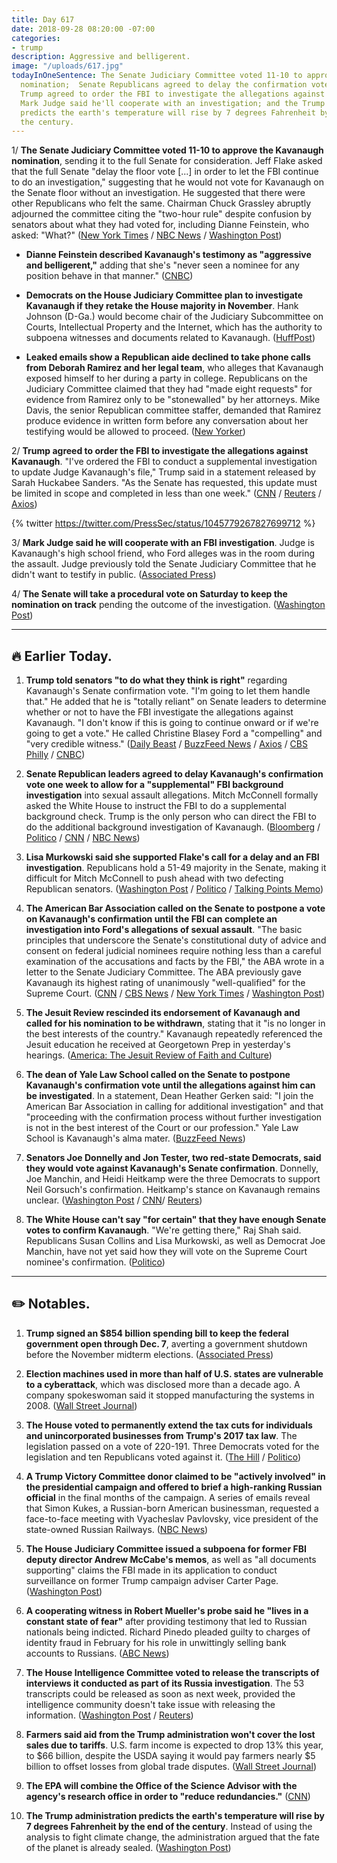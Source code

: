 ```yaml
---
title: Day 617
date: 2018-09-28 08:20:00 -07:00
categories:
- trump
description: Aggressive and belligerent.
image: "/uploads/617.jpg"
todayInOneSentence: The Senate Judiciary Committee voted 11-10 to approve Kavanaugh's
  nomination;  Senate Republicans agreed to delay the confirmation vote one week and
  Trump agreed to order the FBI to investigate the allegations against Kavanaugh;
  Mark Judge said he'll cooperate with an investigation; and the Trump administration
  predicts the earth's temperature will rise by 7 degrees Fahrenheit by the end of
  the century.
---
```


1/ **The Senate Judiciary Committee voted 11-10 to approve the Kavanaugh nomination**, sending it to the full Senate for consideration. Jeff Flake asked that the full Senate "delay the floor vote \[...\] in order to let the FBI continue to do an investigation," suggesting that he would not vote for Kavanaugh on the Senate floor without an investigation. He suggested that there were other Republicans who felt the same. Chairman Chuck Grassley abruptly adjourned the committee citing the "two-hour rule" despite confusion by senators about what they had voted for, including Dianne Feinstein, who asked: "What?" ([New York Times](https://www.nytimes.com/2018/09/28/us/politics/brett-kavanaugh-senate-judiciary.html) / [NBC News](https://www.nbcnews.com/politics/congress/senate-judiciary-committee-postpones-kavanaugh-decision-friday-afternoon-n914676) / [Washington Post](https://www.washingtonpost.com/powerpost/senate-committee-prepares-to-vote-on-kavanaugh-nomination-as-key-senators-remain-silent/2018/09/28/0b143292-c305-11e8-b338-a3289f6cb742_story.html))

* **Dianne Feinstein described Kavanaugh's testimony as "aggressive and belligerent,"** adding that she's "never seen a nominee for any position behave in that manner." ([CNBC](https://www.cnbc.com/2018/09/28/sen-dianne-feinstein-rips-brett-kavanaughs-belligerent-testimony.html))

* **Democrats on the House Judiciary Committee plan to investigate Kavanaugh if they retake the House majority in November**. Hank Johnson (D-Ga.) would become chair of the Judiciary Subcommittee on Courts, Intellectual Property and the Internet, which has the authority to subpoena witnesses and documents related to Kavanaugh. ([HuffPost](https://www.huffingtonpost.com/entry/house-judiciary-committee-kavanaugh_us_5bae3d5ee4b0b4d308d277d9))

* **Leaked emails show a Republican aide declined to take phone calls from Deborah Ramirez and her legal team**, who alleges that Kavanaugh exposed himself to her during a party in college. Republicans on the Judiciary Committee claimed that they had "made eight requests" for evidence from Ramirez only to be "stonewalled" by her attorneys. Mike Davis, the senior Republican committee staffer, demanded that Ramirez produce evidence in written form before any conversation about her testifying would be allowed to proceed. ([New Yorker](https://www.newyorker.com/news/news-desk/e-mails-show-republican-senate-staff-stymied-a-kavanaugh-accusers-effort-to-give-testimony))

2/ **Trump agreed to order the FBI to investigate the allegations against Kavanaugh**. "I've ordered the FBI to conduct a supplemental investigation to update Judge Kavanaugh's file," Trump said in a statement released by Sarah Huckabee Sanders. "As the Senate has requested, this update must be limited in scope and completed in less than one week." ([CNN](https://www.cnn.com/2018/09/28/politics/kavanaugh-senate-judiciary-vote/index.html) / [Reuters](https://www.reuters.com/article/us-usa-court-kavanaugh-investigation/trump-will-order-fbi-probe-into-kavanaugh-cnn-idUSKCN1M82PM) / [Axios](https://www.axios.com/trump-approves-fbi-investigation-in-to-kavanaugh-8f0c1dc4-12fe-48d7-85e3-b7b813e73e73.html))

{% twitter https://twitter.com/PressSec/status/1045779267827699712 %}

3/ **Mark Judge said he will cooperate with an FBI investigation**. Judge is Kavanaugh's high school friend, who Ford alleges was in the room during the assault. Judge previously told the Senate Judiciary Committee that he didn't want to testify in public. ([Associated Press](https://apnews.com/6cd0cc2774d94da68fc9b92b6f2dae42/The-Latest:-Judge-says-he'll-cooperate-with-investigation))

4/ **The Senate will take a procedural vote on Saturday to keep the nomination on track** pending the outcome of the investigation. ([Washington Post](https://www.washingtonpost.com/powerpost/senate-committee-prepares-to-vote-on-kavanaugh-nomination-as-key-senators-remain-silent/2018/09/28/0b143292-c305-11e8-b338-a3289f6cb742_story.html))

---

## **🔥** Earlier Today.

1. **Trump told senators "to do what they think is right"** regarding Kavanaugh's Senate confirmation vote. "I'm going to let them handle that." He added that he is "totally reliant" on Senate leaders to determine whether or not to have the FBI investigate the allegations against Kavanaugh. "I don't know if this is going to continue onward or if we're going to get a vote." He called Christine Blasey Ford a "compelling" and "very credible witness." ([Daily Beast](https://www.thedailybeast.com/trump-gop-senators-will-make-their-decisions-on-kavanaugh-vote) / [BuzzFeed News](https://www.buzzfeednews.com/article/ellievhall/trump-christine-blasey-ford-credible-witness) / [Axios](https://www.axios.com/trump-republicans-kavanaugh-vote-senate-7d348a04-3cbd-4cf3-af97-809392e99312.html) / [CBS Philly](https://philadelphia.cbslocal.com/2018/09/28/brett-kavanaugh-senate-judiciary-committee/) / [CNBC](https://www.cnbc.com/2018/09/28/trump-says-he-will-rely-on-senate-on-whether-to-delay-kavanaugh-vote.html))

2. **Senate Republican leaders agreed to delay Kavanaugh's confirmation vote one week to allow for a "supplemental" FBI background investigation** into sexual assault allegations. Mitch McConnell formally asked the White House to instruct the FBI to do a supplemental background check. Trump is the only person who can direct the FBI to do the additional background investigation of Kavanaugh. ([Bloomberg](https://www.bloomberg.com/news/articles/2018-09-28/kavanaugh-wins-backing-of-senate-panel-amid-call-for-week-delay) / [Politico](https://www.politico.com/story/2018/09/28/flake-will-vote-to-confirm-kavanaugh-to-the-supreme-court-851291) / [CNN](https://www.cnn.com/2018/09/28/politics/jeff-flake-brett-kavanaugh-judiciary-committee/index.html) / [NBC News](https://www.nbcnews.com/politics/congress/senate-judiciary-committee-postpones-kavanaugh-decision-friday-afternoon-n914676))

3. **Lisa Murkowski said she supported Flake's call for a delay and an FBI investigation**. Republicans hold a 51-49 majority in the Senate, making it difficult for Mitch McConnell to push ahead with two defecting Republican senators. ([Washington Post](https://www.washingtonpost.com/powerpost/senate-committee-prepares-to-vote-on-kavanaugh-nomination-as-key-senators-remain-silent/2018/09/28/0b143292-c305-11e8-b338-a3289f6cb742_story.html) / [Politico](https://www.politico.com/story/2018/09/28/flake-will-vote-to-confirm-kavanaugh-to-the-supreme-court-851291) / [Talking Points Memo](https://talkingpointsmemo.com/dc/murkowski-supports-week-delay-kavanaugh-vote))

4. **The American Bar Association called on the Senate to postpone a vote on Kavanaugh's confirmation until the FBI can complete an investigation into Ford's allegations of sexual assault**. "The basic principles that underscore the Senate's constitutional duty of advice and consent on federal judicial nominees require nothing less than a careful examination of the accusations and facts by the FBI," the ABA wrote in a letter to the Senate Judiciary Committee. The ABA previously gave Kavanaugh its highest rating of unanimously "well-qualified" for the Supreme Court. ([CNN](https://www.cnn.com/2018/09/27/politics/kavanaugh-american-bar-association/index.html) / [CBS News](https://www.cbsnews.com/news/brett-kavanaugh-american-bar-association-aba-fbi-investigation-sexual-assault-claims/) / [New York Times](https://www.nytimes.com/2018/09/28/us/politics/judge-kavanaugh-american-bar-association-fbi.html) / [Washington Post](https://www.washingtonpost.com/news/morning-mix/wp/2018/09/28/american-bar-association-calls-for-fbi-investigation-into-kavanaugh-allegations-delay-in-confirmation-votes/?utm_term=.2dc0e2d73d72))

5. **The Jesuit Review rescinded its endorsement of Kavanaugh and called for his nomination to be withdrawn**, stating that it "is no longer in the best interests of the country." Kavanaugh repeatedly referenced the Jesuit education he received at Georgetown Prep in yesterday's hearings. ([America: The Jesuit Review of Faith and Culture](https://www.americamagazine.org/politics-society/2018/09/27/editors-it-time-kavanaugh-nomination-be-withdrawn))

6. **The dean of Yale Law School called on the Senate to postpone Kavanaugh's confirmation vote until the allegations against him can be investigated**. In a statement, Dean Heather Gerken said: "I join the American Bar Association in calling for additional investigation" and that "proceeding with the confirmation process without further investigation is not in the best interest of the Court or our profession." Yale Law School is Kavanaugh's alma mater. ([BuzzFeed News](https://www.buzzfeednews.com/article/otilliasteadman/brett-kavanaugh-yale-law-school-delay-senate-fbi))

7. **Senators Joe Donnelly and Jon Tester, two red-state Democrats, said they would vote against Kavanaugh's Senate confirmation**. Donnelly, Joe Manchin, and Heidi Heitkamp were the three Democrats to support Neil Gorsuch's confirmation. Heitkamp's stance on Kavanaugh remains unclear. ([Washington Post](https://www.washingtonpost.com/powerpost/senate-committee-prepares-to-vote-on-kavanaugh-nomination-as-key-senators-remain-silent/2018/09/28/0b143292-c305-11e8-b338-a3289f6cb742_story.html) / [CNN](https://www.cnn.com/2018/09/28/politics/joe-donnelly-kavanaugh-nomination/index.html)/ [Reuters](https://www.reuters.com/article/us-usa-court-kavanaugh-donnelly/democrat-donnelly-says-will-oppose-u-s-supreme-court-pick-kavanaugh-idUSKCN1M8267))

8. **The White House can't say "for certain" that they have enough Senate votes to confirm Kavanaugh**. "We're getting there," Raj Shah said. Republicans Susan Collins and Lisa Murkowski, as well as Democrat Joe Manchin, have not yet said how they will vote on the Supreme Court nominee's confirmation. ([Politico](https://www.politico.com/story/2018/09/28/white-house-uncertain-kavanaugh-votes-850400))

---

## ✏️ Notables.

1. **Trump signed an $854 billion spending bill to keep the federal government open through Dec. 7**, averting a government shutdown before the November midterm elections. ([Associated Press](https://apnews.com/9d68bea7c02b4dc79411be73268d5e97/AP-Source:-Trump-signs-spending-plan,-avoiding-shutdown))

2. **Election machines used in more than half of U.S. states are vulnerable to a cyberattack**, which was disclosed more than a decade ago. A company spokeswoman said it stopped manufacturing the systems in 2008. ([Wall Street Journal](https://www.wsj.com/articles/widely-used-election-systems-are-vulnerable-to-attack-report-finds-1538020802))

3. **The House voted to permanently extend the tax cuts for individuals and unincorporated businesses from Trump's 2017 tax law**. The legislation passed on a vote of 220-191. Three Democrats voted for the legislation and ten Republicans voted against it. ([The Hill](https://thehill.com/business-a-lobbying/408924-house-votes-to-extend-individual-tax-cuts) / [Politico](https://www.politico.com/story/2018/09/28/house-tax-puts-permanent-817246)) 

4. **A Trump Victory Committee donor claimed to be "actively involved" in the presidential campaign and offered to brief a high-ranking Russian official** in the final months of the campaign. A series of emails reveal that Simon Kukes, a Russian-born American businessman, requested a face-to-face meeting with Vyacheslav Pavlovsky, vice president of the state-owned Russian Railways. ([NBC News](https://www.nbcnews.com/politics/donald-trump/big-donor-trump-campaign-made-overture-top-russian-official-boasting-n913791))

5. **The House Judiciary Committee issued a subpoena for former FBI deputy director Andrew McCabe's memos**, as well as "all documents supporting" claims the FBI made in its application to conduct surveillance on former Trump campaign adviser Carter Page. ([Washington Post](https://www.washingtonpost.com/powerpost/house-judiciary-panel-subpoenas-mccabe-memos-page-surveillance-documents/2018/09/27/e7c799d6-c28d-11e8-97a5-ab1e46bb3bc7_story.html))

6. **A cooperating witness in Robert Mueller's probe said he "lives in a constant state of fear"** after providing testimony that led to Russian nationals being indicted. Richard Pinedo pleaded guilty to charges of identity fraud in February for his role in unwittingly selling bank accounts to Russians. ([ABC News](https://abcnews.go.com/Politics/mueller-witness-testified-russians-fears-life-court-filing/story?id=58127210))

7. **The House Intelligence Committee voted to release the transcripts of interviews it conducted as part of its Russia investigation**. The 53 transcripts could be released as soon as next week, provided the intelligence community doesn't take issue with releasing the information. ([Washington Post](https://www.washingtonpost.com/powerpost/house-intel-votes-to-release-almost-all-panel-transcripts-from-russia-probe/2018/09/28/cfb1b042-c31a-11e8-97a5-ab1e46bb3bc7_story.html) / [Reuters](https://www.reuters.com/article/us-usa-trump-russia-congress/u-s-house-committee-votes-to-release-trump-russia-transcripts-idUSKCN1M820J))

8. **Farmers said aid from the Trump administration won't cover the lost sales due to tariffs**. U.S. farm income is expected to drop 13% this year, to $66 billion, despite the USDA saying it would pay farmers nearly $5 billion to offset losses from global trade disputes. ([Wall Street Journal](https://www.wsj.com/articles/farmers-say-aid-wont-cover-tariff-damage-1537974178))

9. **The EPA will combine the Office of the Science Advisor with the agency's research office in order to "reduce redundancies."** ([CNN](https://www.cnn.com/2018/09/28/politics/epa-research-changes/index.html))

10. **The Trump administration predicts the earth's temperature will rise by 7 degrees Fahrenheit by the end of the century**. Instead of using the analysis to fight climate change, the administration argued that the fate of the planet is already sealed. ([Washington Post](https://www.washingtonpost.com/national/health-science/trump-administration-sees-a-7-degree-rise-in-global-temperatures-by-2100/2018/09/27/b9c6fada-bb45-11e8-bdc0-90f81cc58c5d_story.html?utm_term=.bf1758518de8))

